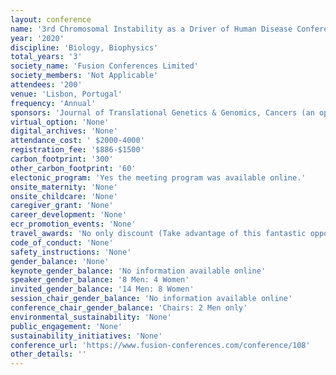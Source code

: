```yaml
---
layout: conference 
name: '3rd Chromosomal Instability as a Driver of Human Disease Conference'
year: '2020'
discipline: 'Biology, Biophysics'
total_years: '3'
society_name: 'Fusion Conferences Limited'
society_members: 'Not Applicable'
attendees: '200'
venue: 'Lisbon, Portugal'
frequency: 'Annual'
sponsors: 'Journal of Translational Genetics & Genomics, Cancers (an open access journal by MDPI)'
virtual_option: 'None'
digital_archives: 'None'
attendance_cost: ' $2000-4000'
registration_fee: '$886-$1500'
carbon_footprint: '300'
other_carbon_footprint: '60'
electonic_program: 'Yes the meeting program was available online.'
onsite_maternity: 'None'
onsite_childcare: 'None'
caregiver_grant: 'None'
career_development: 'None'
ecr_promotion_events: 'None'
travel_awards: 'No only discount (Take advantage of this fantastic opportunity for students! Register an academic at the earlybird rate and bring a student for only €820. Unfortunately, Postdocs are not eligible for this offer.)'
code_of_conduct: 'None'
safety_instructions: 'None'
gender_balance: 'None'
keynote_gender_balance: 'No information available online'
speaker_gender_balance: '8 Men: 4 Women'
invited_gender_balance: '14 Men: 8 Women'
session_chair_gender_balance: 'No information available online'
conference_chair_gender_balance: 'Chairs: 2 Men only'
environmental_sustainability: 'None'
public_engagement: 'None'
sustainability_initiatives: 'None'
conference_url: 'https://www.fusion-conferences.com/conference/108'
other_details: ''
---
```

